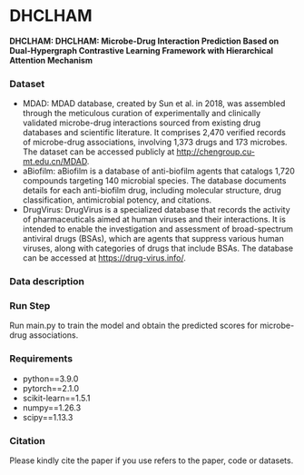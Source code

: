 # DHCLHAM
**DHCLHAM: DHCLHAM: Microbe-Drug Interaction Prediction Based on Dual-Hypergraph Contrastive Learning Framework with Hierarchical Attention Mechanism**

### Dataset ###
  * MDAD: MDAD database, created by Sun et al. in 2018, was assembled through the meticulous curation of experimentally and clinically validated microbe-drug interactions sourced from existing drug databases and scientific literature. It comprises 2,470 verified records of microbe-drug associations, involving 1,373 drugs and 173 microbes. The dataset can be accessed publicly at http://chengroup.cu-mt.edu.cn/MDAD.
  * aBiofilm: aBiofilm is a database of anti-biofilm agents that catalogs 1,720 compounds targeting 140 microbial species. The database documents details for each anti-biofilm drug, including molecular structure, drug classification, antimicrobial potency, and citations.
  * DrugVirus: DrugVirus is a specialized database that records the activity of pharmaceuticals aimed at human viruses and their interactions. It is intended to enable the investigation and assessment of broad-spectrum antiviral drugs (BSAs), which are agents that suppress various human viruses, along with categories of drugs that include BSAs. The database can be accessed at https://drug-virus.info/.

### Data description ###


### Run Step ###
  Run main.py to train the model and obtain the predicted scores for microbe-drug associations.


### Requirements ###
  - python==3.9.0
  - pytorch==2.1.0 
  - scikit-learn==1.5.1
  - numpy==1.26.3
  - scipy==1.13.3


### Citation ###
Please kindly cite the paper if you use refers to the paper, code or datasets.
